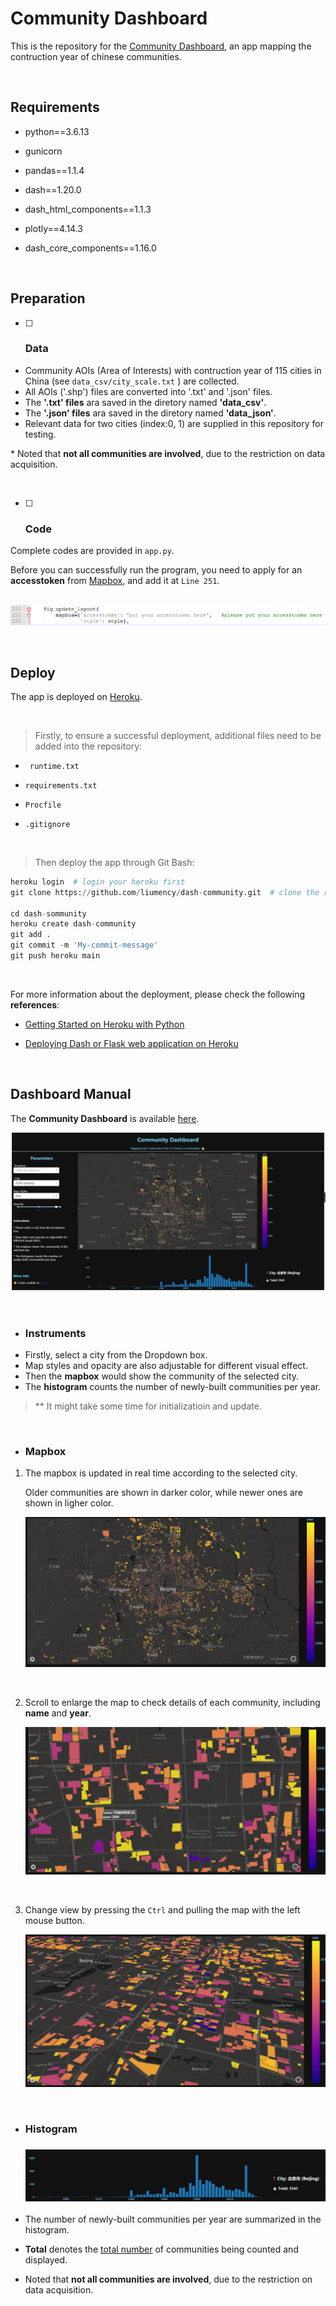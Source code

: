# Community Dashboard

This is the repository for the [Community Dashboard](https://dash-community.herokuapp.com/), an app mapping the contruction year of chinese communities.  


<br>


## Requirements

* python==3.6.13

* gunicorn

* pandas==1.1.4

* dash==1.20.0

* dash_html_components==1.1.3

* plotly==4.14.3

* dash_core_components==1.16.0


<br>

## Preparation

- [ ] ### Data

* Community  AOIs (Area of Interests) with contruction year of 115 cities in China  (see `data_csv/city_scale.txt` ) are collected.
* All AOIs ('.shp') files are converted into  '.txt' and '.json' files.
* The **'.txt' files** ara saved in the diretory named **'data_csv'**.
* The **'.json' files** ara saved in the diretory named **'data_json'**.
* Relevant data for two cities (index:0, 1) are supplied in this repository for testing.



\* Noted that **not all communities are involved**, due to the restriction on data acquisition.  

<br>

- [ ] ### Code

Complete codes are provided in `app.py`.

Before you can successfully run the program, you need to apply for an **accesstoken** from  [Mapbox](https://www.mapbox.com), and  add it at `Line 251`.

![]() ![code](images/code.png)  

<br>


## Deploy

The app is deployed on [Heroku](https://dashboard.heroku.com/).  


<br>

> Firstly, to ensure a successful deployment, additional files need to be added into the repository:

* ` runtime.txt` 


* `requirements.txt`


* `Procfile`

* `.gitignore`

<br>


> Then deploy the app through Git Bash: 

```python
heroku login  # login your heroku first
git clone https://github.com/liumency/dash-community.git  # clone the repository
    
cd dash-sommunity 
heroku create dash-community
git add .
git commit -m 'My-commit-message'
git push heroku main
```  

<br>

For more information about the deployment, please check the following **references**:

* [Getting Started on Heroku with Python](https://devcenter.heroku.com/articles/getting-started-with-python)

* [Deploying Dash or Flask web application on Heroku](https://towardsdatascience.com/deploying-dash-or-flask-web-application-on-heroku-easy-ci-cd-4111da3170b8)

 <br>
 
  
## Dashboard Manual 

The **Community Dashboard** is available [here](https://dash-community.herokuapp.com/).

 ![dashboard](images/dashboard.png)
 

  <br>
  

- ### Instruments

* Firstly, select a city from the Dropdown box. 
* Map styles and opacity are also adjustable for different visual effect.
* Then the **mapbox** would show the community of the selected city.
* The **histogram** counts the number of newly-built communities per year.

> ** It might take some time for initializatioin and update.
  

<br>


- ### Mapbox

1. The mapbox is updated in real time according to the selected city.

   Older communities are shown in darker color, while newer ones are shown in ligher color.

   ![mapbox](images/mapbox.png)

   ​

2. Scroll to enlarge the map to check details of each community, including **name** and **year**.

   ![mapbox2](images/mapbox2.jpg)

   ​

3. Change view by pressing the `Ctrl` and pulling the map with the left mouse button. 

   ![mapbox3](images/mapbox3.jpg)


  <br>
  
  
- ### Histogram 

  ### ![hist](images/hist.png)



* The number of newly-built communities per year are summarized in the histogram.


* **Total** denotes the <u>total number</u> of communities being counted and displayed.
* Noted that **not all communities are involved**, due to the restriction on data acquisition.



### 

